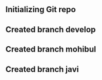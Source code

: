 ## Initializing Git repo
## Created branch develop
## Created branch mohibul
## Created branch javi
